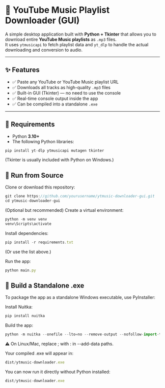 # 🎵 YouTube Music Playlist Downloader (GUI)

A simple desktop application built with **Python + Tkinter** that allows you to download entire **YouTube Music playlists** as `.mp3` files.  
It uses `ytmusicapi` to fetch playlist data and `yt_dlp` to handle the actual downloading and conversion to audio.

---

## ✨ Features

- ✅ Paste any YouTube or YouTube Music playlist URL  
- ✅ Downloads all tracks as high-quality `.mp3` files  
- ✅ Built-in GUI (Tkinter) — no need to use the console  
- ✅ Real-time console output inside the app  
- ✅ Can be compiled into a standalone `.exe`

---

## 🧩 Requirements

- Python **3.10+**
- The following Python libraries:

```javascript
pip install yt-dlp ytmusicapi mutagen tkinter
```
(Tkinter is usually included with Python on Windows.)

## 🚀 Run from Source
Clone or download this repository:

```javascript
git clone https://github.com/yourusername/ytmusic-downloader-gui.git
cd ytmusic-downloader-gui
```
(Optional but recommended) Create a virtual environment:

```javascript
python -m venv venv
venv\Scripts\activate
```
Install dependencies:

```javascript
pip install -r requirements.txt
```
(Or use the list above.)

Run the app:

```javascript
python main.py
```
## 🧱 Build a Standalone .exe
To package the app as a standalone Windows executable, use PyInstaller:

Install Nuitka:

```javascript
pip install nuitka
```
Build the app:

```javascript
python -m nuitka --onefile --lto=no --remove-output --nofollow-import-to=yt_dlp.extractor.lazy_extractors --assume-yes-for-downloads --enable-plugin=tk-inter --windows-console-mode=disable --include-data-dir=venv/Lib/site-packages/ytmusicapi=ytmusicapi --include-data-dir=venv/Lib/site-packages/yt_dlp=yt_dlp --output-filename=ytmusic-downloader.exe main.py
```
⚠️ On Linux/Mac, replace ; with : in --add-data paths.

Your compiled .exe will appear in:

```javascript
dist/ytmusic-downloader.exe
```
You can now run it directly without Python installed:

```javascript
dist/ytmusic-downloader.exe
```